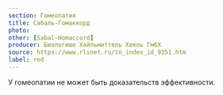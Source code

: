 ```yaml
---
section: Гомеопатия
title: Сабаль-Гомаккорд
photo: 
other: [Sabal-Homaccord]
producer: Биологише Хайльмиттель Хеель ГмбХ
source: https://www.rlsnet.ru/tn_index_id_9351.htm
label: red
---
```


У гомеопатии не может быть доказательств эффективности.
